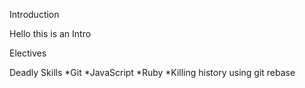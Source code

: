 Introduction
	
Hello this is an Intro

Electives

Deadly Skills
*Git 
*JavaScript 
*Ruby
*Killing history using git rebase